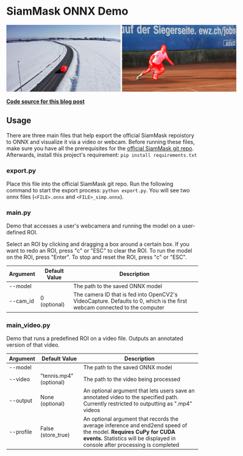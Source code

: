 # SiamMask ONNX Demo

<div style="margin-left: auto; margin-right: auto; width: 1000px">
    <img src="./assets/car_thumb.png" style="width: 300px; height: 175px"/>
    <img src="./assets/tennis_thumb.png" style="width: 300px; height: 175px">
</div>

**[Code source for this blog post]()**

## Usage

There are three main files that help export the official SiamMask repoistory to ONNX and visualize it via a video or webcam. Before running these files, make sure you have all the prerequisites for the [official SiamMask git repo](https://github.com/foolwood/SiamMask). Afterwards, install this project's requirement: `pip install requirements.txt`

### export.py

Place this file into the official SiamMask git repo. Run the following command to start the export process: `python export.py`. You will see two onnx files (`<FILE>.onnx` and `<FILE>_simp.onnx`).

### main.py

Demo that accesses a user's webcamera and running the model on a user-defined ROI.

Select an ROI by clicking and dragging a box around a certain box. If you want to redo an ROI, press "c" or "ESC" to clear the ROI. To run the model on the ROI, press "Enter". To stop and reset the ROI, press "c" or "ESC".

| Argument | Default Value | Description |
|---|---|---|
| --model |  | The path to the saved ONNX model |
| --cam_id | 0 (optional) | The camera ID that is fed into OpenCV2's VideoCapture. Defaults to 0, which is the first webcam connected to the computer |

### main_video.py

Demo that runs a predefined ROI on a video file. Outputs an annotated version of that video.

| Argument | Default Value | Description |
|---|---|---|
| --model |  | The path to the saved ONNX model |
| --video | "tennis.mp4" (optional) | The path to the video being processed |
| --output | None (optional) | An optional argument that lets users save an annotated video to the specified path. Currently restricted to outputting as ".mp4" videos |
| --profile | False (store_true) | An optional argument that records the average inference and end2end speed of the model. **Requires CuPy for CUDA events.** Statistics will be displayed in console after processing is completed |